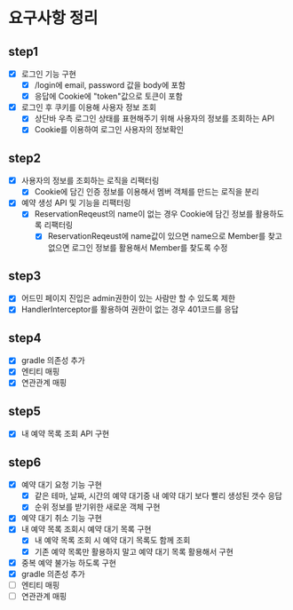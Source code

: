 # 요구사항 정리

## step1

- [x] 로그인 기능 구현
  - [x] /login에 email, password 값을 body에 포함
  - [x] 응답에 Cookie에 "token"값으로 토큰이 포함
- [x] 로그인 후 쿠키를 이용해 사용자 정보 조회
  - [x] 상단바 우측 로그인 상태를 표현해주기 위해 사용자의 정보를 조회하는 API
  - [x] Cookie를 이용하여 로그인 사용자의 정보확인

## step2

- [x] 사용자의 정보를 조회하는 로직을 리팩터링
  - [x] Cookie에 담긴 인증 정보를 이용해서 멤버 객체를 만드는 로직을 분리
- [x] 예약 생성 API 및 기능을 리팩터링
  - [x] ReservationReqeust의 name이 없는 경우 Cookie에 담긴 정보를 활용하도록 리팩터링
    - [x] ReservationReqeust에 name값이 있으면 name으로 Member를 찾고 없으면 로그인 정보를 활용해서 Member를 찾도록 수정

## step3

- [x] 어드민 페이지 진입은 admin권한이 있는 사람만 할 수 있도록 제한
- [x] HandlerInterceptor를 활용하여 권한이 없는 경우 401코드를 응답

## step4

- [x] gradle 의존성 추가
- [x] 엔티티 매핑
- [x] 연관관계 매핑

## step5

- [x] 내 예약 목록 조회 API 구현

## step6

- [x] 예약 대기 요청 기능 구현
  - [x] 같은 테마, 날짜, 시간의 예약 대기중 내 예약 대기 보다 빨리 생성된 갯수 응답
  - [x] 순위 정보를 받기위한 새로운 객체 구현
- [x] 예약 대기 취소 기능 구현
- [x] 내 예약 목록 조회시 예약 대기 목록 구현
  - [x] 내 예약 목록 조회 시 예약 대기 목록도 함께 조회
  - [x] 기존 예약 목록만 활용하지 말고 예약 대기 목록 활용해서 구현
- [x] 중복 예약 불가능 하도록 구현
- [x] gradle 의존성 추가
- [ ] 엔티티 매핑
- [ ] 연관관계 매핑
